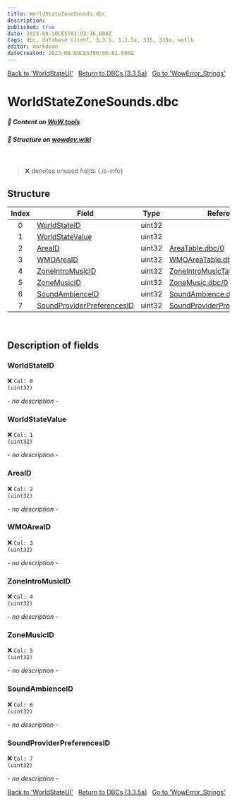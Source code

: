 ```yaml
---
title: WorldStateZoneSounds.dbc
description:
published: true
date: 2023-09-30CEST01:03:36.000Z
tags: dbc, database client, 3.3.5, 3.3.5a, 335, 335a, wotlk
editor: markdown
dateCreated: 2023-08-09CEST00:06:01.000Z
---
```

<a href="https://trinitycore.info/files/DBC/335/worldstateui" class="mt-5 v-btn v-btn--depressed v-btn--flat v-btn--outlined theme--light v-size--default darkblue--text text--lighten-3"><span class="v-btn__content"><i aria-hidden="true" class="v-icon notranslate v-icon--left mdi mdi-arrow-left theme--light"></i><span>Back to 'WorldStateUI'</span></span></a>&nbsp;&nbsp;&nbsp;<a href="https://trinitycore.info/files/DBC/335/home" class="mt-5 v-btn v-btn--depressed v-btn--flat v-btn--outlined theme--light v-size--default darkblue--text text--lighten-3"><span class="v-btn__content"><i aria-hidden="true" class="v-icon notranslate v-icon--left mdi mdi-home-outline theme--light"></i><span>Return to DBCs (3.3.5a)</span></span></a>&nbsp;&nbsp;&nbsp;<a href="https://trinitycore.info/files/DBC/335/wowerror_strings" class="mt-5 v-btn v-btn--depressed v-btn--flat v-btn--outlined theme--light v-size--default darkblue--text text--lighten-3"><span class="v-btn__content"><span>Go to 'WowError_Strings'</span><i aria-hidden="true" class="v-icon notranslate v-icon--right mdi mdi-arrow-right theme--light"></i></span></a>

# WorldStateZoneSounds.dbc
##### :open_book: Content on [WoW.tools](https://wow.tools/dbc/?dbc=worldstatezonesounds&build=3.3.5.12340)
##### :pencil: Structure on [wowdev.wiki](https://wowdev.wiki/DB/WorldStateZoneSounds)
&nbsp;

> :x: denotes unused fields
{.is-info}


## Structure

| Index | Field | Type | Reference |
| :---: | --- | :---: | --- |
| 0 | [WorldStateID](#worldstateid) | uint32 |  |
| 1 | [WorldStateValue](#worldstatevalue) | uint32 |  |
| 2 | [AreaID](#areaid) | uint32 | [AreaTable.dbc/0](/files/DBC/335/areatable#id) |
| 3 | [WMOAreaID](#wmoareaid) | uint32 | [WMOAreaTable.dbc/0](/files/DBC/335/wmoareatable#id) |
| 4 | [ZoneIntroMusicID](#zoneintromusicid) | uint32 | [ZoneIntroMusicTable.dbc/0](/files/DBC/335/zoneintromusictable#id) |
| 5 | [ZoneMusicID](#zonemusicid) | uint32 | [ZoneMusic.dbc/0](/files/DBC/335/zonemusic#id) |
| 6 | [SoundAmbienceID](#soundambienceid) | uint32 | [SoundAmbience.dbc/0](/files/DBC/335/soundambience#id) |
| 7 | [SoundProviderPreferencesID](#soundproviderpreferencesid) | uint32 | [SoundProviderPreferences.dbc/0](/files/DBC/335/soundproviderpreferences#id) |
&nbsp;
## Description of fields

### WorldStateID
:x: <code>Col: 0 (uint32)</code>

*- no description -*
&nbsp;

### WorldStateValue
:x: <code>Col: 1 (uint32)</code>

*- no description -*
&nbsp;

### AreaID
:x: <code>Col: 2 (uint32)</code>

*- no description -*
&nbsp;

### WMOAreaID
:x: <code>Col: 3 (uint32)</code>

*- no description -*
&nbsp;

### ZoneIntroMusicID
:x: <code>Col: 4 (uint32)</code>

*- no description -*
&nbsp;

### ZoneMusicID
:x: <code>Col: 5 (uint32)</code>

*- no description -*
&nbsp;

### SoundAmbienceID
:x: <code>Col: 6 (uint32)</code>

*- no description -*
&nbsp;

### SoundProviderPreferencesID
:x: <code>Col: 7 (uint32)</code>

*- no description -*
&nbsp;

<a href="https://trinitycore.info/files/DBC/335/worldstateui" class="mt-5 v-btn v-btn--depressed v-btn--flat v-btn--outlined theme--light v-size--default darkblue--text text--lighten-3"><span class="v-btn__content"><i aria-hidden="true" class="v-icon notranslate v-icon--left mdi mdi-arrow-left theme--light"></i><span>Back to 'WorldStateUI'</span></span></a>&nbsp;&nbsp;&nbsp;<a href="https://trinitycore.info/files/DBC/335/home" class="mt-5 v-btn v-btn--depressed v-btn--flat v-btn--outlined theme--light v-size--default darkblue--text text--lighten-3"><span class="v-btn__content"><i aria-hidden="true" class="v-icon notranslate v-icon--left mdi mdi-home-outline theme--light"></i><span>Return to DBCs (3.3.5a)</span></span></a>&nbsp;&nbsp;&nbsp;<a href="https://trinitycore.info/files/DBC/335/wowerror_strings" class="mt-5 v-btn v-btn--depressed v-btn--flat v-btn--outlined theme--light v-size--default darkblue--text text--lighten-3"><span class="v-btn__content"><span>Go to 'WowError_Strings'</span><i aria-hidden="true" class="v-icon notranslate v-icon--right mdi mdi-arrow-right theme--light"></i></span></a>
